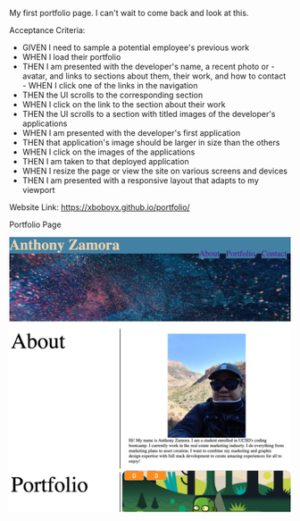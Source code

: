 My first portfolio page. I can't wait to come back and look at this.

Acceptance Criteria:

- GIVEN I need to sample a potential employee's previous work
- WHEN I load their portfolio
- THEN I am presented with the developer's name, a recent photo or -    avatar, and links to sections about them, their work, and how to contact - WHEN I click one of the links in the navigation
- THEN the UI scrolls to the corresponding section
- WHEN I click on the link to the section about their work
- THEN the UI scrolls to a section with titled images of the developer's applications
- WHEN I am presented with the developer's first application
- THEN that application's image should be larger in size than the others
- WHEN I click on the images of the applications
- THEN I am taken to that deployed application
- WHEN I resize the page or view the site on various screens and devices
- THEN I am presented with a responsive layout that adapts to my viewport

Website Link:
https://xboboyx.github.io/portfolio/


Portfolio Page

![](assets/images/demo-page.png)
